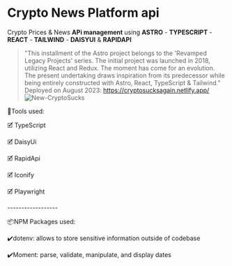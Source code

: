 # Crypto News Platform api
Crypto Prices & News **APi management** using **ASTRO** - **TYPESCRIPT** - **REACT** - **TAILWIND** - **DAISYUI** & **RAPIDAPI** 
> "This installment of the Astro project belongs to the 'Revamped Legacy Projects' series. The initial project was launched in 2018, utilizing React and Redux. The moment has come for an evolution. The present undertaking draws inspiration from its predecessor while being entirely constructed with Astro, React, TypeScript & Tailwind."
> Deployed on August 2023: https://cryptosucksagain.netlify.app/
> ![New-CryptoSucks](https://github.com/VicThorMetaNode/Astro-CryptoSucks/assets/98230162/bc0e1a43-e0ef-40ba-8afa-10d0c41f07b0)
 <p>🧰Tools used:</p>
<p>🗹 TypeScript</p>
<p>🗹 DaisyUi</p>
<p>🗹 RapidApi</p>
<p>🗹 Iconify</p>
<p>🗹 Playwright</p>
<p>------------------</p>
<p>📦NPM Packages used:</p>
<p>✔️dotenv: allows to store sensitive information outside of codebase</p>
<p>✔️Moment: parse, validate, manipulate, and display dates</p>
